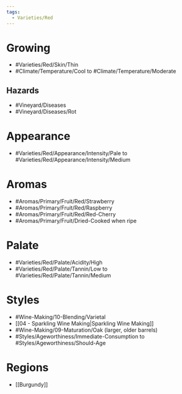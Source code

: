 ```yaml
---
tags:
  - Varieties/Red
---
```

# Growing
- #Varieties/Red/Skin/Thin
- #Climate/Temperature/Cool to #Climate/Temperature/Moderate
## Hazards
- #Vineyard/Diseases
- #Vineyard/Diseases/Rot
# Appearance
- #Varieties/Red/Appearance/Intensity/Pale to #Varieties/Red/Appearance/Intensity/Medium
# Aromas
- #Aromas/Primary/Fruit/Red/Strawberry
- #Aromas/Primary/Fruit/Red/Raspberry
- #Aromas/Primary/Fruit/Red/Red-Cherry
- #Aromas/Primary/Fruit/Dried-Cooked when ripe
# Palate
- #Varieties/Red/Palate/Acidity/High
- #Varieties/Red/Palate/Tannin/Low to #Varieties/Red/Palate/Tannin/Medium
# Styles
- #Wine-Making/10-Blending/Varietal
- [[04 - Sparkling Wine Making|Sparkling Wine Making]]
- #Wine-Making/09-Maturation/Oak (larger, older barrels)
- #Styles/Ageworthiness/Immediate-Consumption to #Styles/Ageworthiness/Should-Age
# Regions
- [[Burgundy]]